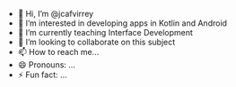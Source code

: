 - 👋 Hi, I’m @jcafvirrey
- 👀 I’m interested in developing apps in Kotlin and Android
- 🌱 I’m currently teaching Interface Development
- 💞️ I’m looking to collaborate on this subject
- 📫 How to reach me...
- 😄 Pronouns: ...
- ⚡ Fun fact: ...

<!---
jcafvirrey/jcafvirrey is a ✨ special ✨ repository because its `README.md` (this file) appears on your GitHub profile.
You can click the Preview link to take a look at your changes.
--->
